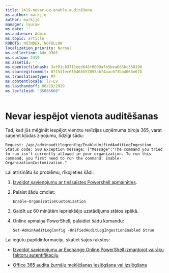 ```yaml
---
title: 2419-nevar-uz-enable-auditēšana
ms.author: markjjo
author: markjjo
manager: lauraw
ms.date: ''
ms.audience: Admin
ms.topic: article
ROBOTS: NOINDEX, NOFOLLOW
localization_priority: Normal
ms.collection: Adm_O365
ms.custom: 2419
ms.assetid: ''
ms.openlocfilehash: 3af01c03711eed646f0009afb5bea685bc358196
ms.sourcegitcommit: 87153fec6f6468b57893abf4aac073ba4068e67b
ms.translationtype: MT
ms.contentlocale: lv-LV
ms.lasthandoff: 06/19/2019
ms.locfileid: "35065669"
---
```

# <a name="unable-to-enable-unified-auditing"></a>Nevar iespējot vienota auditēšanas

Tad, kad jūs mēģināt iespējot vienotu revīzijas uzņēmuma biroja 365, varat saņemt kļūdas ziņojumu, līdzīgi šādu:

```
Request: /api/adminauditlogconfig/EnableUnifiedAuditLogIngestion Status code: 500 Exception message: {"Message":"The command you tried to run isn't currently allowed in your organization. To run this command, you first need to run the command: Enable-OrganizationCustomization."
```

Lai atrisinātu šo problēmu, rīkojieties šādi:

1. [Izveidot savienojumu ar tiešsaistes Powershell apmainīties](https://docs.microsoft.com/powershell/exchange/exchange-online/connect-to-exchange-online-powershell/connect-to-exchange-online-powershell).

2. Palaist šādu cmdlet:

   ```
   Enable-OrganizationCustomization
   ```

3. Gaidīt uz 60 minūtēm iepriekšējo uzstādījums stātos spēkā.

4. Online apmaiņa PowerShell, palaidiet šādu komandu:

   ```
   Set-AdminAuditLogConfig -UnifiedAuditLogIngestionEnabled $true
   ```

Lai iegūtu papildinformāciju, skatiet šajos rakstos:

- [Izveidot savienojumu ar Exchange Online PowerShell izmantojot vairāku faktoru autentifikaciju](https://docs.microsoft.com/powershell/exchange/exchange-online/connect-to-exchange-online-powershell/mfa-connect-to-exchange-online-powershell)

-  [Office 365 audita žurnālu meklēšanas ieslēgšana vai izslēgšana](https://docs.microsoft.com/office365/securitycompliance/turn-audit-log-search-on-or-off)
